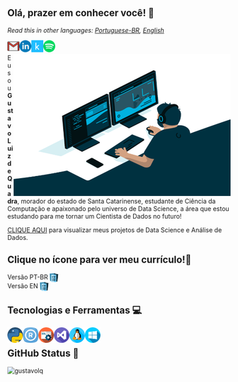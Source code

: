 ## Olá, prazer em conhecer você! :wave:
*Read this in other languages: [Portuguese-BR](README.md), [English](README_en.md)*

[<img align="left" alt="Gmail" height="27" width="27" src="https://github.com/gustavolq/gustavolq/blob/main/assets/Gmail.png?raw=true" />][Gmail]
[<img align="left" alt="LinkedIn" height="27" width="27" src="https://github.com/gustavolq/gustavolq/blob/main/assets/Linkedin.png?raw=true" />][LinkedIn]
[<img align="left" alt="Kaggle" height="27" width="27" src="https://github.com/gustavolq/gustavolq/blob/main/assets/Kaggle.png?raw=true" />][Kaggle]
[<img align="left" alt="LinkedIn" height="27" width="27" src="https://github.com/gustavolq/gustavolq/blob/main/assets/Spotify.png?raw=true" />][Spotify]<br/>

<img align="right" alt="GIF" src="https://github.com/gustavolq/gustavolq/blob/main/assets/Code.gif" width="490" height="320" />

Eu sou **Gustavo Luiz de Quadra**, morador do estado de Santa Catarinense, estudante de Ciência da Computação e apaixonado pelo universo de Data Science, a área que estou estudando para me tornar um Cientista de Dados no futuro!

[CLIQUE AQUI](https://github.com/gustavolq/Projects) para visualizar meus projetos de Data Science e Análise de Dados.

## Clique no ícone para ver meu currículo!📄

Versão PT-BR [<img align="center" alt="LinkedIn" height="20" width="20" src="https://github.com/gustavolq/gustavolq/blob/main/assets/Curriculum.png?raw=true" />][CurriculoPTBR]<br/>
Versão EN [<img align="center" alt="LinkedIn" height="20" width="20" src="https://github.com/gustavolq/gustavolq/blob/main/assets/Curriculum.png?raw=true" />][CurriculoEN]

## Tecnologias e Ferramentas 💻
<img align="left" height="35" src="https://github.com/gustavolq/gustavolq/blob/main/assets/Python.png?raw=true">
<img align="left" height="35" src="https://github.com/gustavolq/gustavolq/blob/main/assets/R.png?raw=true">
<img align="left" height="35" src="https://github.com/gustavolq/gustavolq/blob/main/assets/SQL.png?raw=true">
<img align="left" height="35" src="https://github.com/gustavolq/gustavolq/blob/main/assets/Visual-Studio.png?raw=true">
<img align="left" height="35" src="https://github.com/gustavolq/gustavolq/blob/main/assets/Linux.png?raw=true">
<img align="left" height="35" src="https://github.com/gustavolq/gustavolq/blob/main/assets/Windows.png?raw=true"><br/>

## GitHub Status 🚀

<p align="left"> <img src="https://github-readme-stats.vercel.app/api?username=gustavolq&show_icons=true&theme=dark" alt="gustavolq" />

[Gmail]: mailto:gglquadra@gmail.com
[LinkedIn]: https://www.linkedin.com/in/gustavoquadra/
[Spotify]: https://open.spotify.com/user/x3z0vkgow695jglc3rvxpevnk
[CurriculoPTBR]: https://drive.google.com/file/d/1dtiMdKLeX8uRsmcOQQYs7drVSLO8Rry-/view
[CurriculoEN]: https://drive.google.com/file/d/1puaay50f4x7ziADFOr81jMEtaSqgBdQK/view
[Kaggle]: https://www.kaggle.com/gustavoluizquadra
